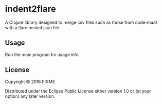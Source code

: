 # indent2flare

A Clojure library designed to merge csv files such as those from code-maat with a flare nested json file

## Usage

Run the main program for usage info

## License

Copyright © 2016 FIXME

Distributed under the Eclipse Public License either version 1.0 or (at
your option) any later version.
